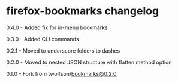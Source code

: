 # firefox-bookmarks changelog
0.4.0 - Added fix for in-menu bookmarks

0.3.0 - Added CLI commands

0.2.1 - Moved to underscore folders to dashes

0.2.0 - Moved to nested JSON structure with flatten method option

0.1.0 - Fork from twolfson/bookmarks@0.2.0
